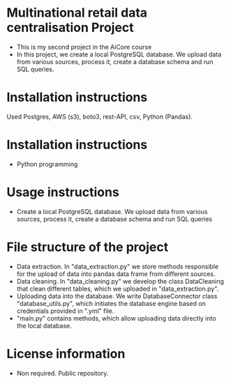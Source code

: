 
# Multinational retail data centralisation Project
- This is my second project in the AiCore course
- In this project, we create a local PostgreSQL database. We upload data from various sources, process it, create a database schema and run SQL queries. 

# Installation instructions
Used Postgres, AWS (s3), boto3, rest-API, csv, Python (Pandas).

# Installation instructions
- Python programming

# Usage instructions
- Create a local PostgreSQL database. We upload data from various sources, process it, create a database schema and run SQL queries

# File structure of the project
- Data extraction. In "data_extraction.py" we store methods responsible for the upload of data into pandas data frame from different sources.
- Data cleaning. In "data_cleaning.py" we develop the class DataCleaning that clean different tables, which we uploaded in "data_extraction.py".
- Uploading data into the database. We write DatabaseConnector class "database_utils.py", which initiates the database engine based on credentials provided in ".yml" file.
- "main.py" contains methods, which allow uploading data directly into the local database. 

# License information
- Non required. Public repository.
